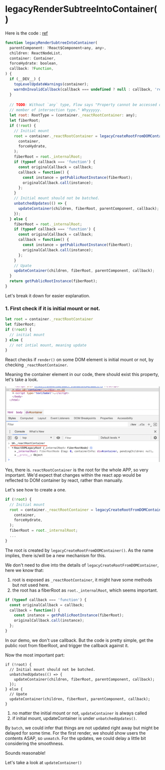 # legacyRenderSubtreeIntoContainer()

Here is the code : [ref](https://github.com/facebook/react/blob/12adaffef7105e2714f82651ea51936c563fe15c/packages/react-dom/src/client/ReactDOMLegacy.js#L175)

```js
function legacyRenderSubtreeIntoContainer(
  parentComponent: ?React$Component<any, any>,
  children: ReactNodeList,
  container: Container,
  forceHydrate: boolean,
  callback: ?Function,
) {
  if (__DEV__) {
    topLevelUpdateWarnings(container);
    warnOnInvalidCallback(callback === undefined ? null : callback, 'render');
  }

  // TODO: Without `any` type, Flow says "Property cannot be accessed on any
  // member of intersection type." Whyyyyyy.
  let root: RootType = (container._reactRootContainer: any);
  let fiberRoot;
  if (!root) {
    // Initial mount
    root = container._reactRootContainer = legacyCreateRootFromDOMContainer(
      container,
      forceHydrate,
    );
    fiberRoot = root._internalRoot;
    if (typeof callback === 'function') {
      const originalCallback = callback;
      callback = function() {
        const instance = getPublicRootInstance(fiberRoot);
        originalCallback.call(instance);
      };
    }
    // Initial mount should not be batched.
    unbatchedUpdates(() => {
      updateContainer(children, fiberRoot, parentComponent, callback);
    });
  } else {
    fiberRoot = root._internalRoot;
    if (typeof callback === 'function') {
      const originalCallback = callback;
      callback = function() {
        const instance = getPublicRootInstance(fiberRoot);
        originalCallback.call(instance);
      };
    }
    // Upate
    updateContainer(children, fiberRoot, parentComponent, callback);
  }
  return getPublicRootInstance(fiberRoot);
}
```

Let's break it down for easier explanation.

### 1. First check if it is initial mount or not.

```js
let root = container._reactRootContainer
let fiberRoot;
if (!root) {
  // initial mount
} else {
  // not intial mount, meaning update
}
```

React checks if `render()` on some DOM element is initial mount or not, by checking `_reactRootContainer`.

Meaning the container element in our code, there should exist this property, let's take a look.

![](../static/legacyRenderSubtreeIntoContainer.1.png)

Yes, there is. `reactRootContainer` is the root for the whole APP, so very important. We'd expect that changes within the react app would be reflected to DOM container by react, rather than manually.

Let's see how to create a one.

```js
if (!root) {
  // Initial mount
  root = container._reactRootContainer = legacyCreateRootFromDOMContainer(
    container,
    forceHydrate,
  );
  fiberRoot = root._internalRoot;
  ...
}
```

The root is created by `legacyCreateRootFromDOMContainer()`. As the name implies, there is/will be a new mechanism for this.

We don't need to dive into the details of `legacyCreateRootFromDOMContainer`, here we know that:

1. root is exposed as `_reactRootContainer`, it might have some methods but not used here.
2. the root has a fiberRoot as `root._internalRoot`, which seems important.

```js
if (typeof callback === 'function') {
  const originalCallback = callback;
  callback = function() {
    const instance = getPublicRootInstance(fiberRoot);
    originalCallback.call(instance);
  };
}
```

In our demo, we don't use callback. But the code is pretty simple, get the public root from fiberRoot, and trigger the callback against it.

Now the most important part:

```
if (!root) {
  // Initial mount should not be batched.
  unbatchedUpdates(() => {
    updateContainer(children, fiberRoot, parentComponent, callback);
  });
} else {
  // Upate
  updateContainer(children, fiberRoot, parentComponent, callback);
}
```

1. no matter the initial mount or not, `updateContainer` is always called
2. if initial mount, updateContainer is under `unbatchedUpdates()`.


By `batch`, we could infer that things are not updated right away but might be delayed for some time. 
For the first render, we should show users the contents ASAP, so `unmatch`. For the updates, we could delay a little bit considering the smoothness.

Sounds reasonable! 

Let's take a look at `updateContainer()`








